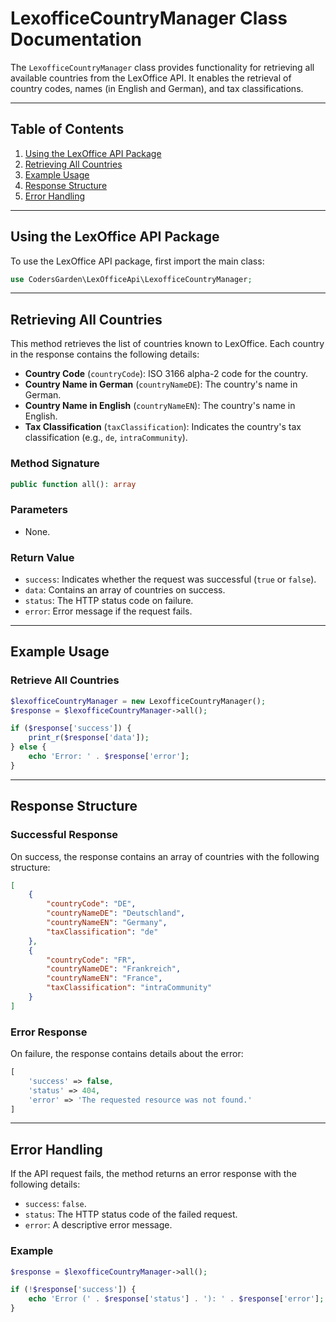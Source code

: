 # LexofficeCountryManager Class Documentation

The `LexofficeCountryManager` class provides functionality for retrieving all available countries from the LexOffice API. It enables the retrieval of country codes, names (in English and German), and tax classifications.

---

## Table of Contents

1. [Using the LexOffice API Package](#using-the-lexoffice-api-package)
2. [Retrieving All Countries](#retrieving-all-countries)
3. [Example Usage](#example-usage)
4. [Response Structure](#response-structure)
5. [Error Handling](#error-handling)

---

## Using the LexOffice API Package

To use the LexOffice API package, first import the main class:

```php
use CodersGarden\LexOfficeApi\LexofficeCountryManager;
```

---

## Retrieving All Countries

This method retrieves the list of countries known to LexOffice. Each country in the response contains the following details:

- **Country Code** (`countryCode`): ISO 3166 alpha-2 code for the country.
- **Country Name in German** (`countryNameDE`): The country's name in German.
- **Country Name in English** (`countryNameEN`): The country's name in English.
- **Tax Classification** (`taxClassification`): Indicates the country's tax classification (e.g., `de`, `intraCommunity`).

### Method Signature

```php
public function all(): array
```

### Parameters

- None.

### Return Value

- `success`: Indicates whether the request was successful (`true` or `false`).
- `data`: Contains an array of countries on success.
- `status`: The HTTP status code on failure.
- `error`: Error message if the request fails.

---

## Example Usage

### Retrieve All Countries

```php
$lexofficeCountryManager = new LexofficeCountryManager();
$response = $lexofficeCountryManager->all();

if ($response['success']) {
    print_r($response['data']);
} else {
    echo 'Error: ' . $response['error'];
}
```

---

## Response Structure

### Successful Response

On success, the response contains an array of countries with the following structure:

```json
[
    {
        "countryCode": "DE",
        "countryNameDE": "Deutschland",
        "countryNameEN": "Germany",
        "taxClassification": "de"
    },
    {
        "countryCode": "FR",
        "countryNameDE": "Frankreich",
        "countryNameEN": "France",
        "taxClassification": "intraCommunity"
    }
]
```

### Error Response

On failure, the response contains details about the error:

```php
[
    'success' => false,
    'status' => 404,
    'error' => 'The requested resource was not found.'
]
```

---

## Error Handling

If the API request fails, the method returns an error response with the following details:

- `success`: `false`.
- `status`: The HTTP status code of the failed request.
- `error`: A descriptive error message.

### Example

```php
$response = $lexofficeCountryManager->all();

if (!$response['success']) {
    echo 'Error (' . $response['status'] . '): ' . $response['error'];
}
```